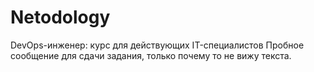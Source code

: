 # Netodology
DevOps-инженер: курс для действующих IT-специалистов
Пробное сообщение для сдачи задания, только почему то не вижу текста.
